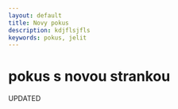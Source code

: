 ```yaml
---
layout: default
title: Novy pokus
description: kdjflsjfls
keywords: pokus, jelit
---
```

# pokus s novou strankou

UPDATED